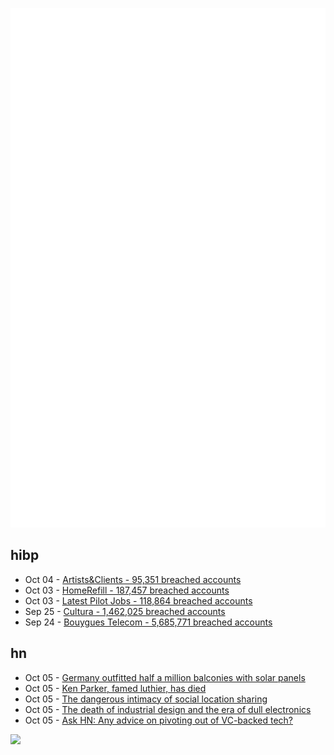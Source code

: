![Metrics](https://raw.githubusercontent.com/phixion/phixion/master/metrics.svg)

## hibp

<!--
for https://github.com/phixion/phixion/blob/main/.github/workflows/feeds.yml
-->
<!--START_SECTION:haveibeenpwnd-->
- Oct 04 - [Artists&Clients - 95,351 breached accounts](https://haveibeenpwned.com/Breach/ArtistsNClients)
- Oct 03 - [HomeRefill - 187,457 breached accounts](https://haveibeenpwned.com/Breach/HomeRefill)
- Oct 03 - [Latest Pilot Jobs - 118,864 breached accounts](https://haveibeenpwned.com/Breach/LatestPilotJobs)
- Sep 25 - [Cultura - 1,462,025 breached accounts](https://haveibeenpwned.com/Breach/Cultura)
- Sep 24 - [Bouygues Telecom - 5,685,771 breached accounts](https://haveibeenpwned.com/Breach/BouyguesTelecom)
<!--END_SECTION:haveibeenpwnd-->

## hn

<!--
for https://github.com/phixion/phixion/blob/main/.github/workflows/feeds.yml
-->
<!--START_SECTION:hn-->
- Oct 05 - [Germany outfitted half a million balconies with solar panels](https://grist.org/buildings/how-germany-outfitted-half-a-million-balconies-with-solar-panels/)
- Oct 05 - [Ken Parker, famed luthier, has died](https://kenparkerarchtops.com)
- Oct 05 - [The dangerous intimacy of social location sharing](https://joinreboot.org/p/lighthouses-in-the-sky)
- Oct 05 - [The death of industrial design and the era of dull electronics](https://hackaday.com/2025/07/23/the-death-of-industrial-design-and-the-era-of-dull-electronics/)
- Oct 05 - [Ask HN: Any advice on pivoting out of VC-backed tech?](https://news.ycombinator.com/item?id=45485089)
<!--END_SECTION:hn-->

<!--
for https://yhype.me
-->
![](https://hit.yhype.me/github/profile?user_id=13013670)
